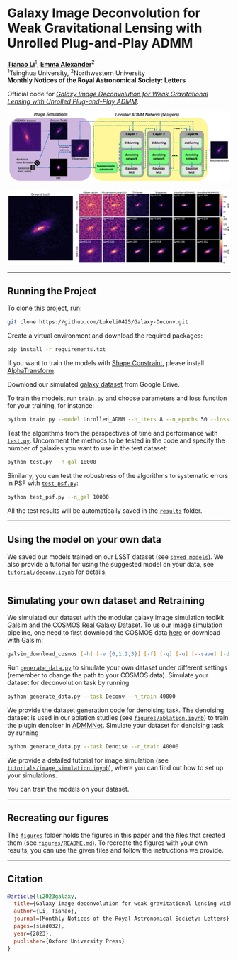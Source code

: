 # Galaxy Image Deconvolution for Weak Gravitational Lensing with Unrolled Plug-and-Play ADMM

<b>[Tianao Li](https://lukeli0425.github.io)</b><sup>1</sup>, <b>[Emma Alexander](https://www.alexander.vision/emma)</b><sup>2</sup><br>
<sup>1</sup>Tsinghua University, <sup>2</sup>Northwestern University<br>
__Monthly Notices of the Royal Astronomical Society: Letters__

Official code for [_Galaxy Image Deconvolution for Weak Gravitational Lensing with Unrolled Plug-and-Play ADMM_](https://arxiv.org/abs/2211.01567).

![Pipeline Figure](figures/pipeline.jpg)

![Grid Plot](figures/grid.jpg)

---

## Running the Project

To clone this project, run:

```zsh
git clone https://github.com/Lukeli0425/Galaxy-Deconv.git
```

Create a virtual environment and download the required packages:

```zsh
pip install -r requirements.txt
```

If you want to train the models with [Shape Constraint](https://doi.org/10.1051/0004-6361/202142626), please install [AlphaTransform](https://github.com/dedale-fet/alpha-transform).

Download our simulated [galaxy dataset](https://drive.google.com/drive/folders/1IwgvbetMDpLK2skRalYWmth2J1gvF-qm) from Google Drive.

To train the models, run [`train.py`](train.py) and choose parameters and loss function for your training, for instance:

```zsh
python train.py --model Unrolled_ADMM --n_iters 8 --n_epochs 50 --loss Multiscale --lr 1e-4
```

Test the algorithms from the perspectives of time and performance with [`test.py`](test.py). Uncomment the methods to be tested in the code and specify the number of galaxies you want to use in the test dataset:

```zsh
python test.py --n_gal 10000
```

Similarly, you can test the robustness of the algorithms to systematic errors in PSF with [`test_psf.py`](test_psf.py):

```zsh
python test_psf.py --n_gal 10000
```

All the test results will be automatically saved in the [`results`](results) folder.

---

## Using the model on your own data

We saved our models trained on our LSST dataset (see [`saved_models`](saved_models)). We also provide a tutorial for using the suggested model on your data, see [`tutorial/deconv.ipynb`](tutorial/deconv.ipynb) for details. 

---

## Simulating your own dataset and Retraining

We simulated our dataset with the modular galaxy image simulation toolkit [Galsim](https://github.com/GalSim-developers/GalSim) and the [COSMOS Real Galaxy Dataset](https://zenodo.org/record/3242143#.Ytjzki-KFAY). To us our image simulation pipeline, one need to first download the COSMOS data [here](https://zenodo.org/record/3242143#.Ytjzki-KFAY) or download with Galsim:

```zsh
galsim_download_cosmos [-h] [-v {0,1,2,3}] [-f] [-q] [-u] [--save] [-d DIR] [-s {23.5,25.2}] [--nolink]
```

<!-- Create a `data` folder and download COSMOS dataset:

```zsh
mkdir data
cd data
wget https://zenodo.org/record/3242143/files/COSMOS_23.5_training_sample.tar.gz
wget https://zenodo.org/record/3242143/files/COSMOS_25.2_training_sample.tar.gz
```

Unzip the downloaded files:

```zsh
tar zxvf COSMOS_23.5_training_sample.tar.gz
tar zxvf COSMOS_25.2_training_sample.tar.gz
``` -->

Run [`generate_data.py`](generate_data.py) to simulate your own dataset under different settings (remember to change the path to your COSMOS data). Simulate your dataset for deconvolution task by running

```zsh
python generate_data.py --task Deconv --n_train 40000
```

We provide the dataset generation code for denoising task. The denoising dataset is used in our ablation studies (see [`figures/ablation.ipynb`](figures/ablation.ipynb)) to train the plugin denoiser in [ADMMNet](https://doi.org/10.1051/0004-6361/201937039). Simulate your dataset for denoising task by running

```zsh
python generate_data.py --task Denoise --n_train 40000
```

We provide a detailed tutorial for image simulation (see [`tutorials/image_simulation.ipynb`](tutorials/image_simulation.ipynb)), where you can find out how to set up your simulations.

You can train the models on your dataset.

---

## Recreating our figures

The [`figures`](figures) folder holds the figures in this paper and the files that created them (see [`figures/README.md`](figures/README.md)). To recreate the figures with your own results, you can use the given files and follow the instructions we provide.

---

## Citation

```bibtex
@article{li2023galaxy,
  title={Galaxy image deconvolution for weak gravitational lensing with unrolled plug-and-play ADMM},
  author={Li, Tianao},
  journal={Monthly Notices of the Royal Astronomical Society: Letters},
  pages={slad032},
  year={2023},
  publisher={Oxford University Press}
}
```
